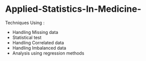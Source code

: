 # Applied-Statistics-In-Medicine-
Techniques Using :
- Handling Missing data
- Statistical test
- Handling Correlated data 
- Handling Imbalanced data
- Analysis using regression methods
